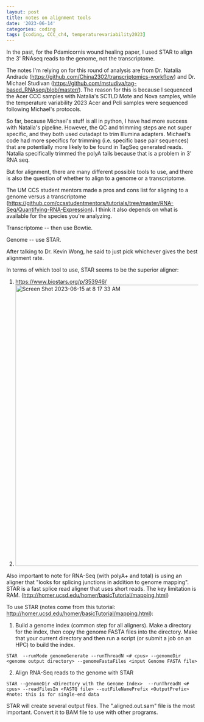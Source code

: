 ```yaml
---
layout: post
title: notes on alignment tools
date: '2023-06-14'
categories: coding
tags: [coding, CCC_ch4, temperaturevariability2023]
---
```


 In the past, for the Pdamicornis wound healing paper, I used STAR to align the 3' RNAseq reads to the genome, not the transcriptome. 
 
 The notes I'm relying on for this round of analysis are from Dr. Natalia Andrade (https://github.com/China2302/transcriptomics-workflow) and Dr. Michael Studivan (https://github.com/mstudiva/tag-based_RNAseq/blob/master/). The reason for this is because I sequenced the Acer CCC samples with Natalia's SCTLD Mote and Nova samples, while the temperature variability 2023 Acer and Pcli samples were sequenced following Michael's protocols. 
 
 So far, because Michael's stuff is all in python, I have had more success with Natalia's pipeline. However, the QC and trimming steps are not super specific, and they both used cutadapt to trim Illumina adapters. Michael's code had more specifics for trimming (i.e. specific base pair sequences) that are potentially more likely to be found in TagSeq generated reads. Natalia specifically trimmed the polyA tails because that is a problem in 3' RNA seq. 
 
 But for alignment, there are many different possible tools to use, and there is also the question of whether to align to a genome or a transcriptome. 
 
 The UM CCS student mentors made a pros and cons list for aligning to a genome versus a transcriptome (https://github.com/ccsstudentmentors/tutorials/tree/master/RNA-Seq/Quantifying-RNA-Expression). I think it also depends on what is available for the species you're analyzing. 
 
 Transcriptome -- then use Bowtie.
 
 Genome -- use STAR.
 
 After talking to Dr. Kevin Wong, he said to just pick whichever gives the best alignment rate. 
 
 In terms of which tool to use, STAR seems to be the superior aligner:
 1. https://www.biostars.org/p/353946/
 2. <img width="737" alt="Screen Shot 2023-06-15 at 8 17 33 AM" src="https://github.com/ademerlis/ademerlis.github.io/assets/56000927/785896b7-c784-48bd-9d2b-995030d55f94">

Also important to note for RNA-Seq (with polyA+ and total) is using an aligner that "looks for splicing junctions in addition to genome mapping". STAR is a fast splice read aligner that uses short reads. The key limitation is RAM. (http://homer.ucsd.edu/homer/basicTutorial/mapping.html)

To use STAR (notes come from this tutorial: http://homer.ucsd.edu/homer/basicTutorial/mapping.html):

1. Build a genome index (common step for all aligners). Make a directory for the index, then copy the genome FASTA files into the directory. Make that your current directory and then run a script (or submit a job on an HPC) to build the index. 

```{bash}
STAR  --runMode genomeGenerate --runThreadN <# cpus> --genomeDir <genome output directory> --genomeFastaFiles <input Genome FASTA file>
```

2. Align RNA-Seq reads to the genome with STAR


```{bash}
STAR --genomeDir <Directory with the Genome Index>  --runThreadN <# cpus> --readFilesIn <FASTQ file> --outFileNamePrefix <OutputPrefix>
#note: this is for single-end data
```

STAR will create several output files. The ".aligned.out.sam" file is the most important. Convert it to BAM file to use with other programs.


